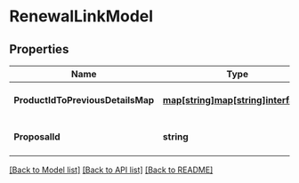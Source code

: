 # RenewalLinkModel

## Properties

Name | Type | Description | Notes
------------ | ------------- | ------------- | -------------
**ProductIdToPreviousDetailsMap** | [**map[string]map[string]interface{}**](map[string]interface{}.md) | Description not provided. | 
**ProposalId** | **string** | Description not provided. | 

[[Back to Model list]](../README.md#documentation-for-models) [[Back to API list]](../README.md#documentation-for-api-endpoints) [[Back to README]](../README.md)


